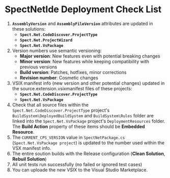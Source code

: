 # SpectNetIde Deployment Check List

1. __`AssemblyVersion`__ and __`AssemblyFileVersion`__ attributes are updated in these solutions:
    * __`Spect.Net.CodeDiscover.ProjectType`__
    * __`Spect.Net.ProjectWizard`__
    * __`Spect.Net.VsPackage`__
 1. Version numbers use semantic versioning:
    * __Major version__: New features even with potential breaking changes
    * __Minor version__: New features while keeping compatibility with previous versions
    * __Build version__: Patches, hotfixes, minor corrections
    * __Revision number__: Cosmetic changes
1. VSIX manifest info (new version and other potential changes) updated in the source.extension.vsixmanifest files of these projects:
    * __`Spect.Net.CodeDiscover.ProjectType`__
    * __`Spect.Net.VsPackage`__
1. Check that all source files within the `Spect.Net.CodeDiscover.ProjectType` project's
`BuildSystem\DeployedBuildSystem` and `BuildSystem\Rules` folder are linked into the
`Spect.Net.VsPackage` project's `DeploymentResources` folder. The __Build Action__ property 
of these items should be __Embedded Resource__.
1. The `CURRENT_CPS_VERSION` value in `SpectNetPackage.cs` (`Spect.Net.VsPackage project`) is updated 
to the number used within the VSX manifest info.
1. The entire soution builds with the Release configuration (__Clean Solution__, __Rebuil Solution__)
1. All unit tests run successfully (no failed or ignored test cases)
1. You can uploade the new VSIX to the Visual Studio Marketplace.